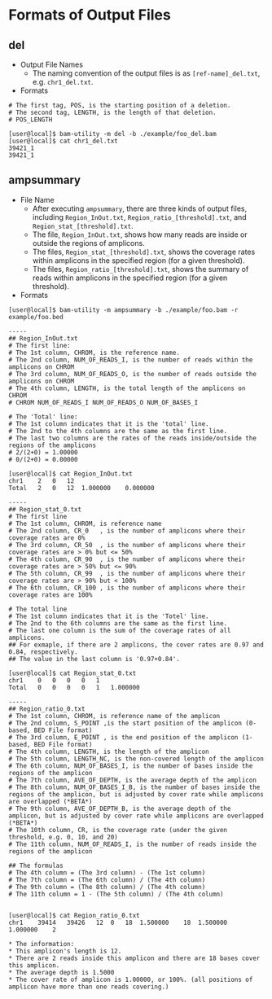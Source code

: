 # Formats of Output Files

## del
* Output File Names  
  * The naming convention of the output files is as `[ref-name]_del.txt`, e.g. `chr1_del.txt`.
* Formats  
```
# The first tag, POS, is the starting position of a deletion.
# The second tag, LENGTH, is the length of that deletion.
# POS_LENGTH

[user@local]$ bam-utility -m del -b ./example/foo_del.bam
[user@local]$ cat chr1_del.txt
39421_1
39421_1
```

## ampsummary
* File Name  
  * After executing `ampsummary`, there are three kinds of output files, including `Region_InOut.txt`, `Region_ratio_[threshold].txt`, and `Region_stat_[threshold].txt`.  
  * The file, `Region_InOut.txt`, shows how many reads are inside or outside the regions of amplicons.  
  * The files, `Region_stat_[threshold].txt`, shows the coverage rates within amplicons in the specified region (for a given threshold). 
  * The files, `Region_ratio_[threshold].txt`, shows the summary of reads within amplicons in the specified region (for a given threshold).  
* Formats
```
[user@local]$ bam-utility -m ampsummary -b ./example/foo.bam -r example/foo.bed

-----
## Region_InOut.txt
# The first line:
# The 1st column, CHROM, is the reference name.
# The 2nd column, NUM_OF_READS_I, is the number of reads within the amplicons on CHROM
# The 3rd column, NUM_OF_READS_O, is the number of reads outside the amplicons on CHROM
# The 4th column, LENGTH, is the total length of the amplicons on CHROM
# CHROM NUM_OF_READS_I NUM_OF_READS_O NUM_OF_BASES_I

# The 'Total' line:
# The 1st column indicates that it is the 'total' line.
# The 2nd to the 4th columns are the same as the first line.
# The last two columns are the rates of the reads inside/outside the regions of the amplicons
# 2/(2+0) = 1.00000
# 0/(2+0) = 0.00000

[user@local]$ cat Region_InOut.txt
chr1	2	0	12
Total	2	0	12	1.000000	0.000000

-----
## Region_stat_0.txt
# The first line
# The 1st column, CHROM, is reference name
# The 2nd column, CR_0   , is the number of amplicons where their coverage rates are 0%
# The 3rd column, CR_50  , is the number of amplicons where their coverage rates are > 0% but <= 50%
# The 4th column, CR_90  , is the number of amplicons where their coverage rates are > 50% but <= 90%
# The 5th column, CR_99  , is the number of amplicons where their coverage rates are > 90% but < 100%
# The 6th column, CR_100 , is the number of amplicons where their coverage rates are 100%

# The total line
# The 1st column indicates that it is the 'Totel' line.
# The 2nd to the 6th columns are the same as the first line.
# The last one column is the sum of the coverage rates of all amplicons.
## For exmaple, if there are 2 amplicons, the cover rates are 0.97 and 0.84, respectively.
## The value in the last column is '0.97+0.84'.

[user@local]$ cat Region_stat_0.txt
chr1	0	0	0	0	1
Total	0	0	0	0	1	1.000000

-----
## Region_ratio_0.txt
# The 1st column, CHROM, is reference name of the amplicon
# The 2nd column, S_POINT ,is the start position of the amplicon (0-based, BED File format)
# The 3rd column, E_POINT , is the end position of the amplicon (1-based, BED File format)
# The 4th column, LENGTH, is the length of the amplicon
# The 5th column, LENGTH_NC, is the non-covered length of the amplicon
# The 6th column, NUM_OF_BASES_I, is the number of bases inside the regions of the amplicon
# The 7th column, AVE_OF_DEPTH, is the average depth of the amplicon
# The 8th column, NUM_OF_BASES_I_B, is the number of bases inside the regions of the amplicon, but is adjusted by cover rate while amplicons are overlapped (*BETA*)
# The 9th column, AVE_OF_DEPTH_B, is the average depth of the amplicon, but is adjusted by cover rate while amplicons are overlapped (*BETA*)
# The 10th column, CR, is the coverage rate (under the given threshold, e.g. 0, 10, and 20)
# The 11th column, NUM_OF_READS_I, is the number of reads inside the regions of the amplicon

## The formulas
# The 4th column = (The 3rd column) - (The 1st column)
# The 7th column = (The 6th column) / (The 4th column)
# The 9th column = (The 8th column) / (The 4th column)
# The 11th column = 1 - (The 5th column) / (The 4th column)


[user@local]$ cat Region_ratio_0.txt
chr1	39414	39426	12	0	18	1.500000	18	1.500000	1.000000	2

* The information: 
* This amplicon's length is 12. 
* There are 2 reads inside this amplicon and there are 18 bases cover this amplicon. 
* The average depth is 1.5000
* The cover rate of amplicon is 1.00000, or 100%. (all positions of amplicon have more than one reads covering.)
```
